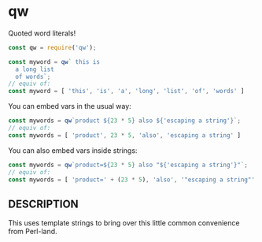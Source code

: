# qw

Quoted word literals!

```js
const qw = require('qw');

const myword = qw` this is
  a long list
  of words`;
// equiv of:
const myword = [ 'this', 'is', 'a', 'long', 'list', 'of', 'words' ]
```

You can embed vars in the usual way:

```js
const mywords = qw`product ${23 * 5} also ${'escaping a string'}`;
// equiv of:
const mywords = [ 'product', 23 * 5, 'also', 'escaping a string' ]
```

You can also embed vars inside strings:

```js
const mywords = qw`product=${23 * 5} also "${'escaping a string'}"`;
// equiv of:
const mywords = [ 'product=' + (23 * 5), 'also', '"escaping a string"' ]
```

## DESCRIPTION

This uses template strings to bring over this little common convenience from
Perl-land.
